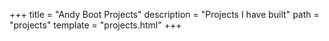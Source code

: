 +++
title = "Andy Boot Projects"
description = "Projects I have built"
path = "projects"
template = "projects.html"
+++

